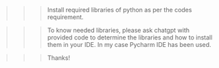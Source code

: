 >>>Install required libraries of python as per the codes requirement.

>>>To know needed libraries, please ask chatgpt with provided code to determine the libraries and how to install them in your IDE. In my case Pycharm IDE has been used.

>>>Thanks!
